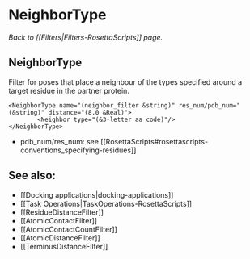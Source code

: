 # NeighborType
*Back to [[Filters|Filters-RosettaScripts]] page.*
## NeighborType

Filter for poses that place a neighbour of the types specified around a target residue in the partner protein.

```
<NeighborType name="(neighbor_filter &string)" res_num/pdb_num="(&string)" distance="(8.0 &Real)">
        <Neighbor type="(&3-letter aa code)"/>
</NeighborType>
```

-   pdb\_num/res\_num: see [[RosettaScripts#rosettascripts-conventions_specifying-residues]]

## See also:

* [[Docking applications|docking-applications]]
* [[Task Operations|TaskOperations-RosettaScripts]]
* [[ResidueDistanceFilter]]
* [[AtomicContactFilter]]
* [[AtomicContactCountFilter]]
* [[AtomicDistanceFilter]]
* [[TerminusDistanceFilter]]
